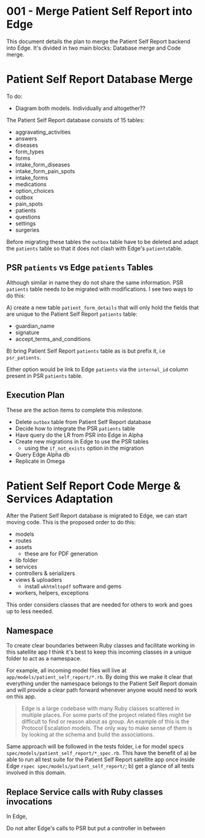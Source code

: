 # 001 - Merge Patient Self Report into Edge

This document details the plan to merge the Patient Self Report backend into Edge. It's divided in two main blocks: Database merge and Code merge.

# Patient Self Report Database Merge

To do:
- Diagram both models. Individually and altogether??

The Patient Self Report database consists of 15 tables:
- aggravating_activities
- answers
- diseases
- form_types
- forms
- intake_form_diseases
- intake_form_pain_spots
- intake_forms
- medications
- option_choices
- outbox
- pain_spots
- patients
- questions
- settings
- surgeries

Before migrating these tables the `outbox` table have to be deleted and adapt the `patients` table so that it does not clash with Edge's `patients`table.

## PSR `patients` vs Edge `patients` Tables

Although similar in name they do not share the same information. PSR `patients` table needs to be migrated with modifications. I see two ways to do this:

A) create a new table `patient_form_details` that will only hold the fields that are unique to the Patient Self Report `patients` table:

- guardian_name
- signature
- accept_terms_and_conditions

B) bring Patient Self Report `patients` table as is but prefix it, i.e `psr_patients`. 

Either option would be link to Edge `patients` via the `internal_id` column present in PSR `patients` table.

## Execution Plan

These are the action items to complete this milestone.

- Delete `outbox` table from Patient Self Report database
- Decide how to integrate the PSR `patients` table
- Have query do the LR from PSR into Edge in Alpha
- Create new migrations in Edge to use the PSR tables
	- using the `if_not_exists` option in the migration
- Query Edge Alpha db
- Replicate in Omega

# Patient Self Report Code Merge & Services Adaptation

After the Patient Self Report database is migrated to Edge, we can start moving code. This is the proposed order to do this:

- models
- routes
- assets
	- these are for PDF generation
- lib folder
- services
- controllers & serializers
- views & uploaders
	- install `wkhtmltopdf` software and gems
- workers, helpers, exceptions

This order considers classes that are needed for others to work and goes up to less needed.

## Namespace

To create clear boundaries between Ruby classes and facilitate working in this satellite app I think it's best to keep this incoming classes in a unique folder to act as a namespace.

For example, all incoming model files will live at `app/models/patient_self_report/*.rb`. By doing this we make it clear that everything under the namespace belongs to the Patient Self Report domain and will provide a clear path forward whenever anyone would need to work on this app.

> Edge is a large codebase with many Ruby classes scattered in multiple places. For some parts of the project related files might be difficult to find or reason about as group. An example of this is the Protocol Escalation models. The only way to make sense of them is by looking at the schema and build the associations.

Same approach will be followed in the tests folder, i.e for model specs `spec/models/patient_self_report/*_spec.rb`. This have the benefit of a) be able to run all test suite for the Patient Self Report satellite app once inside Edge `rspec spec/models/patient_self_report/`; b) get a glance of all tests involved in this domain.

## Replace Service calls with Ruby classes invocations

In Edge, 


Do not alter Edge's calls to PSR but put a controller in between